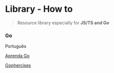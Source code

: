 # Library - How to
> Resource library especially for **JS/TS and Go**

### Go

Português

[Aprenda Go](https://www.youtube.com/playlist?list=PLCKpcjBB_VlBsxJ9IseNxFllf-UFEXOdg)

[Gophercises](https://gophercises.com/)
